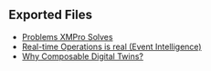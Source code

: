 ## Exported Files

* [Problems XMPro Solves](external-content/why-xmpro/problems-xmpro-solve.md)
* [Real-time Operations is real (Event Intelligence)](external-content/why-xmpro/realtime-operations-.md)
* [Why Composable Digital Twins?](external-content/why-xmpro/why-composable-digit.md)
